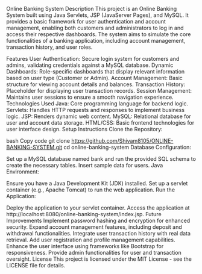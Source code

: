 Online Banking System
Description
This project is an Online Banking System built using Java Servlets, JSP (JavaServer Pages), and MySQL. It provides a basic framework for user authentication and account management, enabling both customers and administrators to log in and access their respective dashboards. The system aims to simulate the core functionalities of a banking application, including account management, transaction history, and user roles.

Features
User Authentication: Secure login system for customers and admins, validating credentials against a MySQL database.
Dynamic Dashboards: Role-specific dashboards that display relevant information based on user type (Customer or Admin).
Account Management: Basic structure for viewing account details and balances.
Transaction History: Placeholder for displaying user transaction records.
Session Management: Maintains user sessions to ensure a smooth navigation experience.
Technologies Used
Java: Core programming language for backend logic.
Servlets: Handles HTTP requests and responses to implement business logic.
JSP: Renders dynamic web content.
MySQL: Relational database for user and account data storage.
HTML/CSS: Basic frontend technologies for user interface design.
Setup Instructions
Clone the Repository:

bash
Copy code
git clone https://github.com/Shivam8105/ONLINE-BANKING-SYSTEM.git
cd online-banking-system
Database Configuration:

Set up a MySQL database named bank and run the provided SQL schema to create the necessary tables.
Insert sample data for users.
Java Environment:

Ensure you have a Java Development Kit (JDK) installed.
Set up a servlet container (e.g., Apache Tomcat) to run the web application.
Run the Application:

Deploy the application to your servlet container.
Access the application at http://localhost:8080/online-banking-system/index.jsp.
Future Improvements
Implement password hashing and encryption for enhanced security.
Expand account management features, including deposit and withdrawal functionalities.
Integrate user transaction history with real data retrieval.
Add user registration and profile management capabilities.
Enhance the user interface using frameworks like Bootstrap for responsiveness.
Provide admin functionalities for user and transaction oversight.
License
This project is licensed under the MIT License - see the LICENSE file for details.
